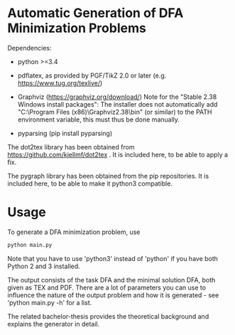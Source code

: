 # Automatic Generation of DFA Minimization Problems

Dependencies:

* python >=3.4
* pdflatex, as provided by PGF/TikZ 2.0 or later (e.g. https://www.tug.org/texlive/)
* Graphviz (https://graphviz.org/download/)
Note for the "Stable 2.38 Windows install packages": The installer does not automatically add "C:\Program Files (x86)\Graphviz2.38\bin" (or similar) to the PATH environment variable, this must thus be done manually.

* pyparsing (pip install pyparsing)

The dot2tex library has been obtained from https://github.com/kjellmf/dot2tex .
It is included here, to be able to apply a fix.

The pygraph library has been obtained from the pip repositories.
It is included here, to be able to make it python3 compatible.

# Usage

To generate a DFA minimization problem, use
```bash
python main.py
```
Note that you have to use 'python3' instead of 'python' if you have both Python 2 and 3 installed.

The output consists of the task DFA and the minimal solution DFA, both given as TEX and PDF. There are a lot of parameters you can use to influence the nature of the output problem and how it is generated - see 'python main.py -h' for a list.

The related bachelor-thesis provides the theoretical background and explains the generator in detail.
